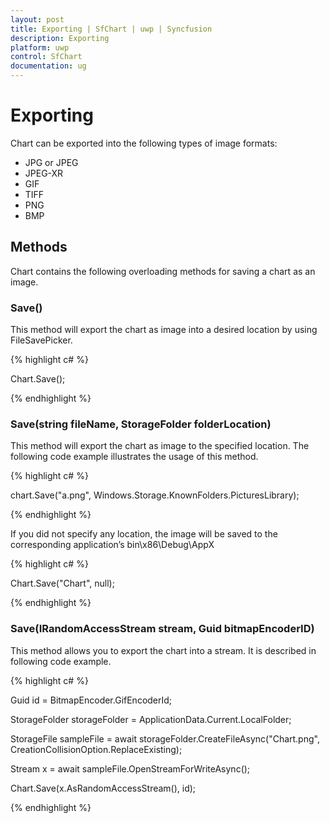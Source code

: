 ```yaml
---
layout: post
title: Exporting | SfChart | uwp | Syncfusion
description: Exporting
platform: uwp
control: SfChart
documentation: ug
---
```

# Exporting

Chart can be exported into the following types of image formats:

* JPG or JPEG
* JPEG-XR
* GIF
* TIFF
* PNG
* BMP

## Methods

Chart contains the following overloading methods for saving a chart as an image.

### Save()

This method will export the chart as image into a desired location by using FileSavePicker.

{% highlight c# %}

Chart.Save();

{% endhighlight %}

### Save(string fileName, StorageFolder folderLocation)

This method will export the chart as image to the specified location. The following code example illustrates the usage of this method.

{% highlight c# %}

chart.Save("a.png", Windows.Storage.KnownFolders.PicturesLibrary);

{% endhighlight %}

If you did not specify any location, the image will be saved to the corresponding application’s bin\x86\Debug\AppX

{% highlight c# %}

Chart.Save("Chart", null);

{% endhighlight %}

### Save(IRandomAccessStream stream, Guid bitmapEncoderID)

This method allows you to export the chart into a stream. It is described in following code example.

{% highlight c# %}

Guid id = BitmapEncoder.GifEncoderId;

StorageFolder storageFolder = ApplicationData.Current.LocalFolder;

StorageFile sampleFile = await storageFolder.CreateFileAsync("Chart.png", CreationCollisionOption.ReplaceExisting);

Stream x = await sampleFile.OpenStreamForWriteAsync();

Chart.Save(x.AsRandomAccessStream(), id);

{% endhighlight %}






